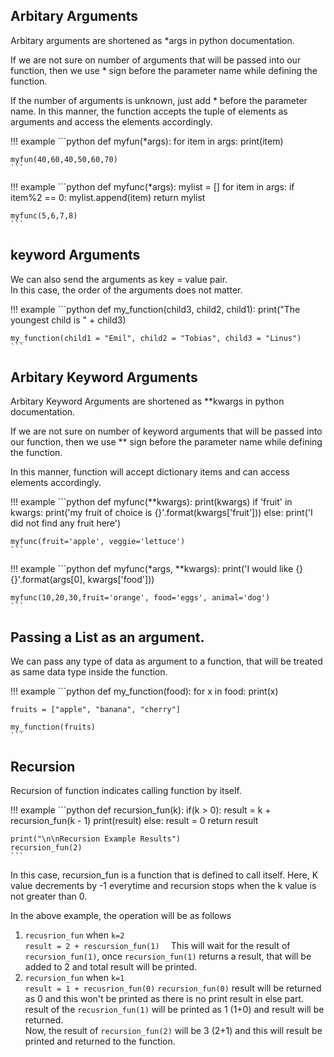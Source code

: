 ## Arbitary Arguments

Arbitary arguments are shortened as *args in python documentation.

If we are not sure on number of arguments that will be passed into our function, then we use * sign before the parameter name while defining the function.

If the number of arguments is unknown, just add * before the parameter name.
In this manner, the function accepts the tuple of elements as arguments and access the elements accordingly.

!!! example
    ```python
    def myfun(*args): 
        for item in args:
            print(item)

    myfun(40,60,40,50,60,70)
    ```

!!! example
    ```python
    def myfunc(*args):
        mylist = []
        for item in args:
            if item%2 == 0:
                mylist.append(item)
        return mylist

    myfunc(5,6,7,8)
    ```

## keyword Arguments

We can also send the arguments as key = value pair.  
In this case, the order of the arguments does not matter.

!!! example
    ```python
    def my_function(child3, child2, child1):
      print("The youngest child is " + child3)

    my_function(child1 = "Emil", child2 = "Tobias", child3 = "Linus")
    ```

## Arbitary Keyword Arguments

Arbitary Keyword Arguments are shortened as **kwargs in python documentation.

If we are not sure on number of keyword arguments that will be passed into our function, then we use ** sign before the parameter name while defining the function.

In this manner, function will accept dictionary items and can access elements accordingly.

!!! example
    ```python
    def myfunc(**kwargs):
        print(kwargs)
        if 'fruit' in kwargs:
            print('my fruit of choice is {}'.format(kwargs['fruit']))
        else:
            print('I did not find any fruit here')

    myfunc(fruit='apple', veggie='lettuce')
    ```

!!! example
    ```python
    def myfunc(*args, **kwargs):
        print('I would like {} {}'.format(args[0], kwargs['food']))

    myfunc(10,20,30,fruit='orange', food='eggs', animal='dog')
    ```

## Passing a List as an argument.

We can pass any type of data as argument to a function, that will be treated as same data type inside the function.

!!! example
    ```python
    def my_function(food):
      for x in food:
        print(x)

    fruits = ["apple", "banana", "cherry"]

    my_function(fruits)
    ``` 

## Recursion

Recursion of function indicates calling function by itself. 

!!! example
    ```python
    def recursion_fun(k):
      if(k > 0):
        result = k + recursion_fun(k - 1)
        print(result)
      else:
        result = 0
      return result

    print("\n\nRecursion Example Results")
    recursion_fun(2)
    ```

In this case, recursion_fun is a function that is defined to call itself. 
Here, K value decrements by -1 everytime and recursion stops when the k value is not greater than 0.

In the above example, the operation will be as follows

1. `recusrion_fun` when `k=2`  
`result = 2 + rescursion_fun(1)  `
This will wait for the result of `recursion_fun(1)`, once `recursion_fun(1)` returns a result, that will be added to 2 and total result will be printed.  
2. `recursion_fun` when `k=1`  
`result = 1 + recusrion_fun(0)`
`recursion_fun(0)` result will be returned as 0 and this won't be printed as there is no print result in else part.  
result of the `recusrion_fun(1)` will be printed as 1 (1+0) and result will be returned.  
Now, the result of `recursion_fun(2)` will be 3 (2+1) and this will result be printed and returned to the function.  